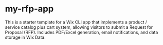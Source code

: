 # my-rfp-app
This is a starter template for a Wix CLI app that implements a product / service catalog plus cart system, allowing visitors to submit a Request for Proposal (RFP). Includes PDF/Excel generation, email notifications, and data storage in Wix Data.
